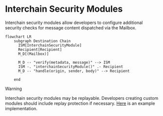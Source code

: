 # Interchain Security Modules

Interchain security modules allow developers to configure additional security checks for message content dispatched via the Mailbox.

```mermaid
flowchart LR
    subgraph Destination Chain
      ISM[InterchainSecurityModule]
      Recipient[Recipient]
      M_D[(Mailbox)]

      M_D -- "verify(metadata, message)" --> ISM
      ISM -. "interchainSecurityModule()" .- Recipient
      M_D -- "handle(origin, sender, body)" --> Recipient

    end
```

> [!WARNING]
> Interchain security modules may be replayable. Developers creating custom modules should include replay protection if necessary. [Here](./warp-route/RateLimitedIsm.sol#L23) is an example implementation.
